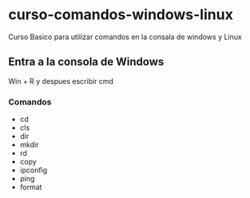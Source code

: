 # curso-comandos-windows-linux
Curso Basico para utilizar comandos en la consala de windows y Linux

## Entra a la consola de Windows
Win + R  y despues escribir cmd

### Comandos

* cd
* cls
* dir
* mkdir
* rd
* copy
* ipconfig
* ping 
* format
